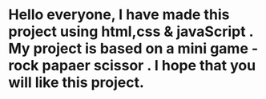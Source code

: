 # Hello everyone, I have made this project using html,css & javaScript . My project is based on a mini game - rock papaer scissor . I hope that you will like this project.
